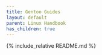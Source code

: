 ```yaml
---
title: Gentoo Guides
layout: default
parent: Linux Handbook
has_children: true
---
```


{% include_relative README.md %}